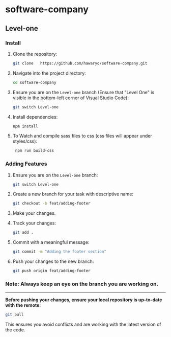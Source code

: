 # software-company

## Level-one

### Install

1. Clone the repository:
   ```bash
   git clone   https://github.com/hawaryo/software-company.git
   ```
2. Navigate into the project directory:

   ```bash
   cd software-company
   ```

3. Ensure you are on the `Level-one` branch (Ensure that "Level One" is visible in the bottom-left corner of Visual Studio Code):

   ```bash
   git switch Level-one
   ```

4. Install dependencies:

   ```bash
   npm install
   ```

5. To Watch and compile sass files to css (css files will appear under styles/css):
   ```bash
    npm run build-css
   ```

### Adding Features

1. Ensure you are on the `Level-one` branch:
   ```bash
   git switch Level-one
   ```
2. Create a new branch for your task with descriptive name:
   ```bash
   git checkout -b feat/adding-footer
   ```
3. Make your changes.

4. Track your changes:
   ```bash
   git add .
   ```
5. Commit with a meaningful message:
   ```bash
   git commit -m "Adding the footer section"
   ```
6. Push your changes to the new branch:
   ```bash
   git push origin feat/adding-footer
   ```

### Note: Always keep an eye on the branch you are working on.


----------

**Before pushing your changes, ensure your local repository is up-to-date with the remote:**

```bash
git pull
```

This ensures you avoid conflicts and are working with the latest version of the code.